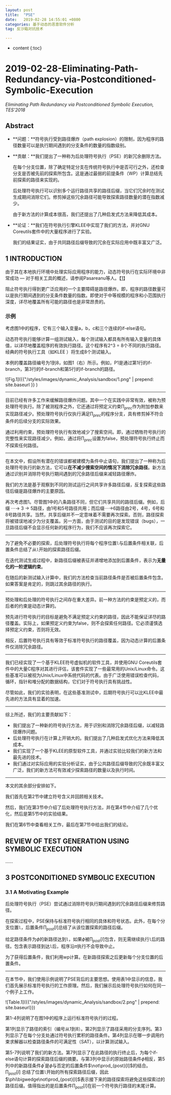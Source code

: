 ```yaml
---
layout: post
title:  "PSE"
date:   2019-02-28 14:55:01 +0800
categories: 基于动态的恶意软件分析
tag: 反沙箱对抗技术

---
```

* content
{:toc}


# 2019-02-28-Eliminating-Path-Redundancy-via-Postconditioned-Symbolic-Execution

*Eliminating Path Redundancy via Postconditioned Symbolic Execution, TES'2018*

## Abstract

* **问题：**符号执行受到路径爆炸（path explosion）的限制，因为程序的路径数量可以是执行期间遇到的分支条件的数量的指数级别。

* **贡献：**我们提出了一种称为后处理符号执行（PSE）的新冗余删除方法。

  在每个分支位置，除了确定特定分支在传统符号执行中是否可行之外，还检查分支是否被先前的探索所包含。这是通过最弱的前提条件（WP）计算总结先前探索的路径来实现的。

  后处理符号执行可以识别多个运行路径共享的路径后缀，当它们冗余时在测试生成期间消除它们。修剪掉这些冗余路径可能导致探索路径数量的潜在指数减少。

  由于新方法的计算成本很高，我们还提出了几种启发式方法来降低其成本。

* **论证：**我们在符号执行引擎KLEE中实现了我们的方法，并对GNU Coreutils套件中的大量程序进行了实验。

  我们的结果证实，由于共同路径后缀导致的冗余在实际应用中既丰富又广泛。

  

## 1 INTRODUCTION

由于其在本地执行环境中处理实际应用程序的能力，动态符号执行在实际环境中非常成功 — 对于相关工具的概述，请参阅Pasareanu等人。【[1](http://ix.cs.uoregon.edu/~michal/cis507/PasareanuVisser-SurveyNewTrendsSymbolicExecution.pdf)】

阻止符号执行得到更广泛应用的一个主要障碍是路径爆炸。即，程序的路径数量可以是执行期间遇到的分支条件数量的指数。即使对于中等规模的程序和小范围执行深度，详尽地覆盖所有可能的路径也是非常昂贵的。

### 示例

考虑图1中的程序，它有三个输入变量a，b，c和三个连续的if-else语句。

动态符号执行能够计算一组测试输入，每个测试输入都具有所有输入变量的具体值，以详尽地覆盖程序的有效执行路径。这个程序有2^3 = 8个不同的执行路径。经典的符号执行工具（如KLEE ）将生成8个测试输入。

本例的覆盖路径编号为1到8，如图1（右）所示。例如，P1是通过第1行的if-branch，第3行的if-branch和第5行的if-branch的路径。

![Fig.1]({{"/styles/images/dynamic_Analysis/sandbox/1.png" | prepend: site.baseurl }} )

---

目前已经有许多工作来缓解路径爆炸问题。其中一个在实践中非常有效，被称为预处理符号执行。除了被测程序之外，它还通过将预定义约束$\prod_{prec}$作为附加参数来实现路径减少。预处理符号执行仅执行满足$\prod_{prec}$的程序分支，具有修剪掉不符合条件的后续分支的实际效果。

通过利用约束，预处理符号执行有效地减少了搜索空间。即，通过牺牲符号执行的完整性来实现路径减少。例如，通过将$\prod_{prec}​$设置为false，预处理符号执行终止而不探索任何路径。

---

在本文中，假设所有潜在的错误都被建模为条件中止语句，我们提出了一种称为后处理符号执行的新方法，它可以**在不减少搜索空间的情况下消除冗余路径**。新方法通过识别并消除符号执行期间遇到的冗余路径后缀来减轻路径爆炸。

我们的方法是基于观察到不同的测试运行之间共享许多路径后缀，反复探索这些路径后缀是路径爆炸的主要原因。

再次考虑图1。尽管图1中的八条路径不同，但它们共享共同的路径后缀。例如，后缀 $\cdots\to$ 3 $\to$ 5路径，由1号和5号路径共用；而后缀$\cdots\to$6路径由2号，4号，6号和8号路径共享。当然，共享后缀并不一定意味着不需要再次探索。否则，路径探索将被错误地减少为分支覆盖。另一方面，由于测试的目的是发现错误（bugs），一旦路径后缀不会显示任何新的程序行为，我们不应该再次探索它。

---

为了避免不必要的探索，后处理符号执行将每个程序位置`l`与后置条件相关联，后置条件总结了从`l`开始的探索路径后缀。

在迭代测试生成过程中，新路径后缀被表征并递增地添加到后置条件，表示为**无量化的一阶逻辑约束**。

在随后的新测试输入计算中，我们的方法检查当前路径条件是否被后置条件包含。如果答案是肯定的，则跳过其余路径的执行。

---

预处理和后处理的符号执行之间存在重大差异。前一种方法的约束是预定义的，而后者的约束是动态计算的。

预先进行符号执行的目标是避免不满足预定义约束的路径，因此不能保证详尽的路径覆盖。实际上，如果预定义约束为false，则不会探索任何路径。它必须谨慎选择预定义约束，否则将无效。

相反，后置符号执行具有等效于标准符号执行的路径覆盖，因为动态计算的后置条件仅消除冗余路径。

---

我们已经实现了一个基于KLEE符号虚拟机的软件工具，并使用GNU Coreutils套件中的大量C程序对其进行评估，该套件实现了一些最常用的Unix/Linux命令。这些基准可以被视为Unix/Linux中系统代码的代表。由于广泛使用错误检查代码，循环，指针和堆分配的数据结构，它们对于符号执行具有挑战性。

尽管如此，我们的实验表明，在这些基准测试中，后期符号执行可以比KLEE中最先进的方法具有显着的加速。

---

综上所述，我们的主要贡献如下：

* 我们提出了一种新的符号执行方法，用于识别和消除冗余路径后缀，以减轻路径爆炸问题。
* 后处理符号执行在计算上开销大的。我们提出了几种启发式优化方法来降低其成本。
* 我们实现了一个基于KLEE的原型软件工具，并通过实验比较我们的新方法和最先进的技术。
* 我们通过对实际应用的实验分析证实，由于公共路径后缀导致的冗余既丰富又广泛，我们的新方法可有效减少探索路径的数量以及执行时间。

---

本文的其余部分安排如下。

我们首先在第2节中建立符号含义并回顾相关技术。

然后，我们在第3节中介绍了后处理符号执行方法，并在第4节中介绍了几个优化，然后是第5节中的实验结果。

我们在第6节中查看相关工作，最后在第7节中给出我们的结论。



## REVIEW OF TEST GENERATION USING SYMBOLIC EXECUTION

……

## 3 POSTCONDITIONED SYMBOLIC EXECUTION

### 3.1 A Motivating Example

后处理符号执行（PSE）尝试通过消除符号执行期间遇到的冗余路径后缀来修剪路径。

在探索过程中，PSE保持与标准符号执行相同的具体和符号状态。此外，在每个分支位置`l`，后置条件$\prod_{post}[l]$总结了从该位置探索的路径后缀。

给定路径条件为$\phi​$的新路径达到`l`，如果$\phi​$被$\prod_{post}[l]​$包含，则无需继续执行`l`后的路径。包含表示路径到达`l`后，程序沿$\pi​$执行不会导致中止。

为了获得后置条件，我们利用wp计算。在新路径探索之后更新每个分支位置的后置条件。

---

在本节中，我们使用示例说明了PSE背后的主要思想。使用表1中显示的信息，我们首先展示标准符号执行的工作原理。然后，我们展示后处理符号执行如何在同一个例子上工作。

![Table.1]({{"/styles/images/dynamic_Analysis/sandbox/2.png" | prepend: site.baseurl}})

第1-4列说明了在图1中的程序上运行标准符号执行的过程。

第1列显示了路径的索引（编号从1到8）。第2列显示了路径采用的分支序列。第3列显示了在每个分支处通过符号执行累积的路径条件。第4列显示在哪一步调用约束求解器以检查路径条件的可满足性（SAT），以计算测试输入。

第5-7列说明了我们的新方法。第7列显示了在此路径的执行终止后，为每个if-else语句计算的探索路径后缀的摘要。与第3列中显示的原始路径条件$\phi$相反，第5列中的新路径条件$\phi^{'}$是$\phi$与否定的后置条件$\not\prod_{post}[l]$的结合。$\prod_{post}[l]$ 总结了位置`l`开始的所有探索路径后缀，因此$\phi\bigwedge\not\prod_{post}[l]$表示接下来的路径探索将避免这些探索过的路径后缀。值得指出的是后置条件$\prod_{post}[l]$在前一个符号执行路径的末尾计算。

```c

```


